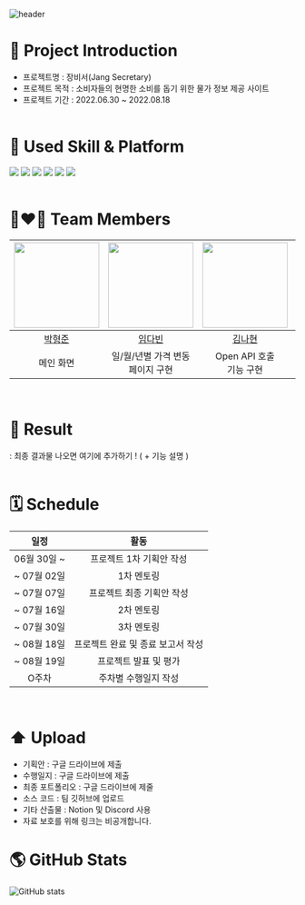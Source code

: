![header](https://capsule-render.vercel.app/api?type=waving&color=gradient&height=300&section=header&text=Team%20TMI&fontSize=90)

# 🎨 Project Introduction

- 프로젝트명
  : 장비서(Jang Secretary)
- 프로젝트 목적
  : 소비자들의 현명한 소비를 돕기 위한 물가 정보 제공 사이트
- 프로젝트 기간
  : 2022.06.30 ~ 2022.08.18
  <br/><br/>

# 🤹 Used Skill & Platform

<img src="https://img.shields.io/badge/HTML5-E34F26?style=for-the-badge&logo=HTML5&logoColor=black"> <img src="https://img.shields.io/badge/CSS3-1572B6?style=for-the-badge&logo=CSS3&logoColor=black"> <img src="https://img.shields.io/badge/JavaScript-F7DF1E?style=for-the-badge&logo=JavaScript&logoColor=black"> <img src="https://img.shields.io/badge/Visual Studio Code-007ACC?style=for-the-badge&logo=Visual Studio Code&logoColor=black"> <img src="https://img.shields.io/badge/OpenAPI-6BA539?style=for-the-badge&logo=OpenAPI Initiative&logoColor=black"> <img src="https://img.shields.io/badge/GitHub-181717?style=for-the-badge&logo=GitHub&logoColor=black">  
 </br>

# 👩‍❤️‍👨 Team Members

| <img src="https://user-images.githubusercontent.com/109474391/182086295-125e0da0-9687-4e8d-95b0-37acc31252f6.jpg"  width="150" height="150"/> | <img src="https://user-images.githubusercontent.com/103403634/180957419-98acf90c-d964-4ac4-826c-7be77084b2f4.jpg"  width="150" height="150"/> | <img src="https://user-images.githubusercontent.com/109474391/182086390-42b3aa17-4879-42f7-b72d-a093e951788c.jpg"  width="150" height="150"/> | <img src="https://user-images.githubusercontent.com/109474391/182086473-e66c8be6-3cfd-4466-ad0c-575de1fa4e76.jpg"  width="150" height="150"/> | <img src="https://user-images.githubusercontent.com/109474391/182086431-3356c6d9-a9c8-4dea-8e93-c3f519f353da.jpg"  width="150" height="150"/> |
| :-------------------------------------------------------------------------------------------------------------------------------------------: | :-------------------------------------------------------------------------------------------------------------------------------------------: | :-------------------------------------------------------------------------------------------------------------------------------------------: | :-------------------------------------------------------------------------------------------------------------------------------------------: | :-------------------------------------------------------------------------------------------------------------------------------------------: |
|                                                   [박형준](https://github.com/HyeongJun030)                                                   |                                                     [임다빈](https://github.com/olabeann)                                                     |                                                     [김나현](https://github.com/evelynKr)                                                     |                                                  [허승현](https://github.com/seunghyeonheo)                                                   |                                                   [우형규](https://github.com/WooHyounggyu)                                                   |
|                                                                   메인 화면                                                                   |                                                     일/월/년별 가격 변동 <br> 페이지 구현                                                     |                                                          Open API 호출 <br>기능 구현                                                          |                                                    품목 검색 기능, <br>즐겨찾기 기능 구현                                                     |                                                          품목별 분류 <br>페이지 구현                                                          |

  <br/>

# 🔎 Result

: 최종 결과물 나오면 여기에 추가하기 ! ( + 기능 설명 )
<br/><br/>

# 🗓️ Schedule

|    일정     |               활동                |
| :---------: | :-------------------------------: |
| 06월 30일 ~ |     프로젝트 1차 기획안 작성      |
| ~ 07월 02일 |            1차 멘토링             |
| ~ 07월 07일 |     프로젝트 최종 기획안 작성     |
| ~ 07월 16일 |            2차 멘토링             |
| ~ 07월 30일 |            3차 멘토링             |
| ~ 08월 18일 | 프로젝트 완료 및 종료 보고서 작성 |
| ~ 08월 19일 |       프로젝트 발표 및 평가       |
|    O주차    |       주차별 수행일지 작성        |

<br/>

# ⬆️ Upload

- 기획안 : 구글 드라이브에 제출
- 수행일지 : 구글 드라이브에 제출
- 최종 포트폴리오 : 구글 드라이브에 제줄
- 소스 코드 : 팀 깃허브에 업로드
- 기타 산출물 : Notion 및 Discord 사용 <br/>
- 자료 보호를 위해 링크는 비공개합니다.
  <br/>

# 🌎 GitHub Stats

![GitHub stats](https://github-readme-stats.vercel.app/api?username=TMI&show_icons=true&theme=gotham)
